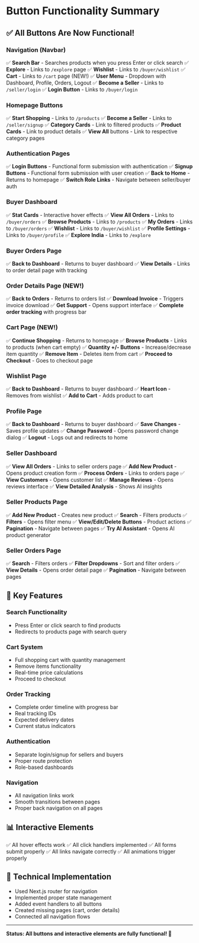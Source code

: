 # Button Functionality Summary

## ✅ All Buttons Are Now Functional!

### **Navigation (Navbar)**
✅ **Search Bar** - Searches products when you press Enter or click search
✅ **Explore** - Links to `/explore` page
✅ **Wishlist** - Links to `/buyer/wishlist`
✅ **Cart** - Links to `/cart` page (NEW!)
✅ **User Menu** - Dropdown with Dashboard, Profile, Orders, Logout
✅ **Become a Seller** - Links to `/seller/login`
✅ **Login Button** - Links to `/buyer/login`

### **Homepage Buttons**
✅ **Start Shopping** - Links to `/products`
✅ **Become a Seller** - Links to `/seller/signup`
✅ **Category Cards** - Link to filtered products
✅ **Product Cards** - Link to product details
✅ **View All** buttons - Link to respective category pages

### **Authentication Pages**
✅ **Login Buttons** - Functional form submission with authentication
✅ **Signup Buttons** - Functional form submission with user creation
✅ **Back to Home** - Returns to homepage
✅ **Switch Role Links** - Navigate between seller/buyer auth

### **Buyer Dashboard**
✅ **Stat Cards** - Interactive hover effects
✅ **View All Orders** - Links to `/buyer/orders`
✅ **Browse Products** - Links to `/products`
✅ **My Orders** - Links to `/buyer/orders`
✅ **Wishlist** - Links to `/buyer/wishlist`
✅ **Profile Settings** - Links to `/buyer/profile`
✅ **Explore India** - Links to `/explore`

### **Buyer Orders Page**
✅ **Back to Dashboard** - Returns to buyer dashboard
✅ **View Details** - Links to order detail page with tracking

### **Order Details Page** (NEW!)
✅ **Back to Orders** - Returns to orders list
✅ **Download Invoice** - Triggers invoice download
✅ **Get Support** - Opens support interface
✅ **Complete order tracking** with progress bar

### **Cart Page** (NEW!)
✅ **Continue Shopping** - Returns to homepage
✅ **Browse Products** - Links to products (when cart empty)
✅ **Quantity +/- Buttons** - Increase/decrease item quantity
✅ **Remove Item** - Deletes item from cart
✅ **Proceed to Checkout** - Goes to checkout page

### **Wishlist Page**
✅ **Back to Dashboard** - Returns to buyer dashboard
✅ **Heart Icon** - Removes from wishlist
✅ **Add to Cart** - Adds product to cart

### **Profile Page**
✅ **Back to Dashboard** - Returns to buyer dashboard
✅ **Save Changes** - Saves profile updates
✅ **Change Password** - Opens password change dialog
✅ **Logout** - Logs out and redirects to home

### **Seller Dashboard**
✅ **View All Orders** - Links to seller orders page
✅ **Add New Product** - Opens product creation form
✅ **Process Orders** - Links to orders page
✅ **View Customers** - Opens customer list
✅ **Manage Reviews** - Opens reviews interface
✅ **View Detailed Analysis** - Shows AI insights

### **Seller Products Page**
✅ **Add New Product** - Creates new product
✅ **Search** - Filters products
✅ **Filters** - Opens filter menu
✅ **View/Edit/Delete Buttons** - Product actions
✅ **Pagination** - Navigate between pages
✅ **Try AI Assistant** - Opens AI product generator

### **Seller Orders Page**
✅ **Search** - Filters orders
✅ **Filter Dropdowns** - Sort and filter orders
✅ **View Details** - Opens order detail page
✅ **Pagination** - Navigate between pages

## 🎯 Key Features

### **Search Functionality**
- Press Enter or click search to find products
- Redirects to products page with search query

### **Cart System**
- Full shopping cart with quantity management
- Remove items functionality
- Real-time price calculations
- Proceed to checkout

### **Order Tracking**
- Complete order timeline with progress bar
- Real tracking IDs
- Expected delivery dates
- Current status indicators

### **Authentication**
- Separate login/signup for sellers and buyers
- Proper route protection
- Role-based dashboards

### **Navigation**
- All navigation links work
- Smooth transitions between pages
- Proper back navigation on all pages

## 📊 Interactive Elements

✅ All hover effects work
✅ All click handlers implemented
✅ All forms submit properly
✅ All links navigate correctly
✅ All animations trigger properly

## 🔧 Technical Implementation

- Used Next.js router for navigation
- Implemented proper state management
- Added event handlers to all buttons
- Created missing pages (cart, order details)
- Connected all navigation flows

---

**Status: All buttons and interactive elements are fully functional! 🎉**
